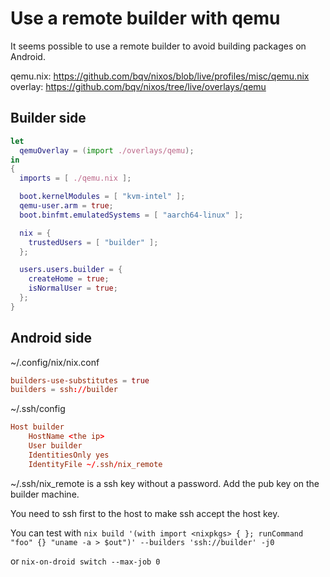 # Use a remote builder with qemu

It seems possible to use a remote builder to avoid building packages on Android.

qemu.nix: https://github.com/bqv/nixos/blob/live/profiles/misc/qemu.nix
overlay: https://github.com/bqv/nixos/tree/live/overlays/qemu

## Builder side

```nix
let
  qemuOverlay = (import ./overlays/qemu);
in
{
  imports = [ ./qemu.nix ];

  boot.kernelModules = [ "kvm-intel" ];
  qemu-user.arm = true;
  boot.binfmt.emulatedSystems = [ "aarch64-linux" ];

  nix = {
    trustedUsers = [ "builder" ];
  };

  users.users.builder = {
    createHome = true;
    isNormalUser = true;
  };
}
```

## Android side

~/.config/nix/nix.conf
```conf
builders-use-substitutes = true
builders = ssh://builder
```

~/.ssh/config
```conf
Host builder
    HostName <the ip>
    User builder
    IdentitiesOnly yes
    IdentityFile ~/.ssh/nix_remote
```

~/.ssh/nix_remote is a ssh key without a password. Add the pub key on the builder machine.

You need to ssh first to the host to make ssh accept the host key.

You can test with `nix build '(with import <nixpkgs> { }; runCommand "foo" {} "uname -a > $out")' --builders 'ssh://builder' -j0`

or `nix-on-droid switch --max-job 0`